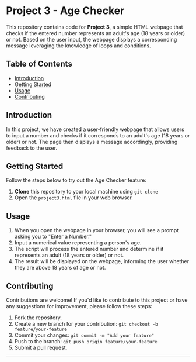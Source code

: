 # Project 3 - Age Checker

This repository contains code for **Project 3**, a simple HTML webpage that checks if the entered number represents an adult's age (18 years or older) or not. Based on the user input, the webpage displays a corresponding message leveraging the knowledge of loops and conditions.

## Table of Contents
- [Introduction](#introduction)
- [Getting Started](#getting-started)
- [Usage](#usage)
- [Contributing](#contributing)

## Introduction
In this project, we have created a user-friendly webpage that allows users to input a number and checks if it corresponds to an adult's age (18 years or older) or not. The page then displays a message accordingly, providing feedback to the user.

## Getting Started
Follow the steps below to try out the Age Checker feature:

1. **Clone** this repository to your local machine using `git clone`
2. Open the `project3.html` file in your web browser.

## Usage
1. When you open the webpage in your browser, you will see a prompt asking you to "Enter a Number."
2. Input a numerical value representing a person's age.
3. The script will process the entered number and determine if it represents an adult (18 years or older) or not.
4. The result will be displayed on the webpage, informing the user whether they are above 18 years of age or not.

## Contributing
Contributions are welcome! If you'd like to contribute to this project or have any suggestions for improvement, please follow these steps:

1. Fork the repository.
2. Create a new branch for your contribution: `git checkout -b feature/your-feature`
3. Commit your changes: `git commit -m "Add your feature"`
4. Push to the branch: `git push origin feature/your-feature`
5. Submit a pull request.

---